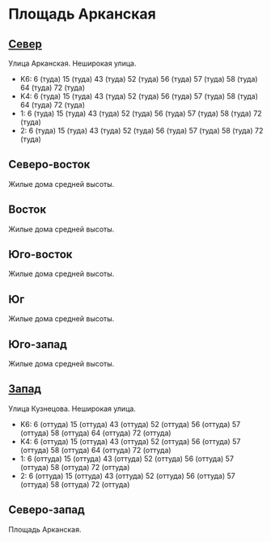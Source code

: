 # Площадь Арканская

## [Север](./455070.md)

Улица Арканская.
Неширокая улица.

* K6:   6 (туда)    15 (туда)   43 (туда)   52 (туда)   56 (туда)   57 (туда)   58 (туда)   64 (туда)   72 (туда)
* K4:   6 (туда)    15 (туда)   43 (туда)   52 (туда)   56 (туда)   57 (туда)   58 (туда)   64 (туда)   72 (туда)
* 1:    6 (туда)    15 (туда)   43 (туда)   52 (туда)   56 (туда)   57 (туда)   58 (туда)   72 (туда)
* 2:    6 (туда)    15 (туда)   43 (туда)   52 (туда)   56 (туда)   57 (туда)   58 (туда)   72 (туда)

## Северо-восток

Жилые дома средней высоты.

## Восток

Жилые дома средней высоты.

## Юго-восток

Жилые дома средней высоты.

## Юг

Жилые дома средней высоты.

## Юго-запад

Жилые дома средней высоты.

## [Запад](./450080.md)

Улица Кузнецова.
Неширокая улица.

* K6:   6 (оттуда)  15 (оттуда) 43 (оттуда) 52 (оттуда) 56 (оттуда) 57 (оттуда) 58 (оттуда) 64 (оттуда) 72 (оттуда)
* K4:   6 (оттуда)  15 (оттуда) 43 (оттуда) 52 (оттуда) 56 (оттуда) 57 (оттуда) 58 (оттуда) 64 (оттуда) 72 (оттуда)
* 1:    6 (оттуда)  15 (оттуда) 43 (оттуда) 52 (оттуда) 56 (оттуда) 57 (оттуда) 58 (оттуда) 72 (оттуда)
* 2:    6 (оттуда)  15 (оттуда) 43 (оттуда) 52 (оттуда) 56 (оттуда) 57 (оттуда) 58 (оттуда) 72 (оттуда)

## Северо-запад

Площадь Арканская.
